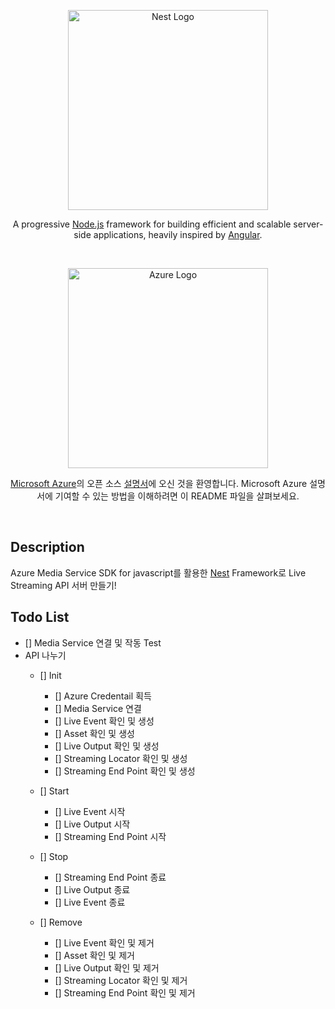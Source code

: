 <p align="center">
  <a href="http://nestjs.com/" target="blank"><img src="https://nestjs.com/img/logo_text.svg" width="320" alt="Nest Logo" /></a>
</p>

  
  <p align="center">A progressive <a href="http://nodejs.org" target="blank">Node.js</a> framework for building efficient and scalable server-side applications, heavily inspired by <a href="https://angular.io" target="blank">Angular</a>.</p>
    <p align="center">

<br>
<p align="center">
  <a href="https://azure.microsoft.com/ko-kr/" target="blank"><img src="https://upload.wikimedia.org/wikipedia/commons/thumb/a/a8/Microsoft_Azure_Logo.svg/800px-Microsoft_Azure_Logo.svg.png" width="320", alt="Azure Logo"></a>
</p>
<p align="center">
<a href="https://azure.microsoft.com/" target="blank">Microsoft Azure</a>의 오픈 소스 <a href="https://docs.microsoft.com/azure", target="blank">설명서</a>에 오신 것을 환영합니다. Microsoft Azure 설명서에 기여할 수 있는 방법을 이해하려면 이 README 파일을 살펴보세요.
</p>
<br>

## Description

Azure Media Service SDK for javascript를 활용한 [Nest](https://github.com/nestjs/nest) Framework로 Live Streaming API 서버 만들기!


## Todo List
- [] Media Service 연결 및 작동 Test
- API 나누기
  - [] Init
    - [] Azure Credentail 획득
    - [] Media Service 연결
    - [] Live Event 확인 및 생성
    - [] Asset 확인 및 생성
    - [] Live Output 확인 및 생성
    - [] Streaming Locator 확인 및 생성
    - [] Streaming End Point 확인 및 생성 

  - [] Start
    - [] Live Event 시작
    - [] Live Output 시작
    - [] Streaming End Point 시작

  - [] Stop
    - [] Streaming End Point 종료
    - [] Live Output 종료
    - [] Live Event 종료

  - [] Remove
    - [] Live Event 확인 및 제거
    - [] Asset 확인 및 제거
    - [] Live Output 확인 및 제거
    - [] Streaming Locator 확인 및 제거
    - [] Streaming End Point 확인 및 제거 
   
